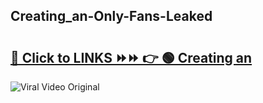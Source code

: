 
 ## Creating_an-Only-Fans-Leaked

# <h2><a href="https://clipsfans.com/Creating_an&ref=git">🔗 Click to LINKS ⏩⏩ 👉 🟢 Creating an </a></h2>

<a href="https://clipsfans.com/Creating_an&ref=git" rel="nofollow" data-target="animated-image.originalLink"><img src="https://i.ibb.co.com/xMMVF88/686577567.gif" alt="Viral Video Original" style="max-width: 100%; display: inline-block;" data-target="animated-image.originalImage"></a>
